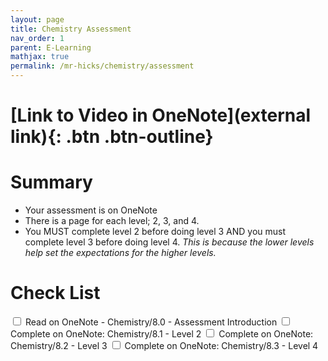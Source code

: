 ```yaml
---
layout: page
title: Chemistry Assessment
nav_order: 1
parent: E-Learning
mathjax: true
permalink: /mr-hicks/chemistry/assessment
---
```


# [Link to Video in OneNote](external link){: .btn .btn-outline}


# Summary

  * Your assessment is on OneNote
  * There is a page for each level; 2, 3, and 4.
  * You MUST complete level 2 before doing level 3 AND you must complete level 3 before doing level 4. *This is because the lower levels help set the expectations for the higher levels.*


# Check List
<label class="tasks-list-item">
   <input type="checkbox" class="tasks-list-cb">
   <span class="tasks-list-mark"></span>
   <span class="tasks-list-desc">
     Read on OneNote - Chemistry/8.0 - Assessment Introduction
   </span>
 </label> 
 <label class="tasks-list-item">
   <input type="checkbox" class="tasks-list-cb">
   <span class="tasks-list-mark"></span>
   <span class="tasks-list-desc">
     Complete on OneNote: Chemistry/8.1 - Level 2
   </span>
 </label>
 <label class="tasks-list-item">
   <input type="checkbox" class="tasks-list-cb">
   <span class="tasks-list-mark"></span>
   <span class="tasks-list-desc">
     Complete on OneNote: Chemistry/8.2 - Level 3
   </span>
 </label>
 <label class="tasks-list-item">
   <input type="checkbox" class="tasks-list-cb">
   <span class="tasks-list-mark"></span>
   <span class="tasks-list-desc">
     Complete on OneNote: Chemistry/8.3 - Level 4
   </span>
 </label>